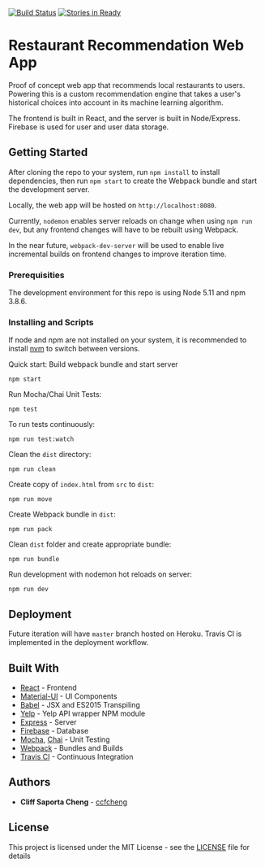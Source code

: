 [![Build Status](https://travis-ci.org/ccfcheng/recommendation-app.svg?branch=develop)](https://travis-ci.org/ccfcheng/recommendation-app)
[![Stories in Ready](https://badge.waffle.io/ccfcheng/recommendation-app.png?label=ready&title=Ready)](https://waffle.io/ccfcheng/recommendation-app)
# Restaurant Recommendation Web App 

Proof of concept web app that recommends local restaurants to users. Powering this is a custom recommendation engine that takes a user's historical choices into account in its machine learning algorithm. 

The frontend is built in React, and the server is built in Node/Express. Firebase is used for user and user data storage.

## Getting Started

After cloning the repo to your system, run `npm install` to install dependencies, then run `npm start` to create the Webpack bundle and start the development server. 

Locally, the web app will be hosted on `http://localhost:8080`. 

Currently, `nodemon` enables server reloads on change when using `npm run dev`, but any frontend changes will have to be rebuilt using Webpack. 

In the near future, `webpack-dev-server` will be used to enable live incremental builds on frontend changes to improve iteration time. 

### Prerequisities

The development environment for this repo is using Node 5.11 and npm 3.8.6.

### Installing and Scripts

If node and npm are not installed on your system, it is recommended to install [nvm](https://github.com/creationix/nvm) to switch between versions.

Quick start: Build webpack bundle and start server
```
npm start
```

Run Mocha/Chai Unit Tests:
```
npm test
```
To run tests continuously:
```
npm run test:watch
```

Clean the `dist` directory:
```
npm run clean
```

Create copy of `index.html` from `src` to `dist`:
```
npm run move
```

Create Webpack bundle in `dist`:
```
npm run pack
```

Clean `dist` folder and create appropriate bundle:
```
npm run bundle
```

Run development with nodemon hot reloads on server:
```
npm run dev
```

## Deployment

Future iteration will have `master` branch hosted on Heroku. Travis CI is implemented in the deployment workflow.

## Built With

* [React](https://facebook.github.io/react/) - Frontend
* [Material-UI](http://www.material-ui.com/#/) - UI Components
* [Babel](http://babeljs.io/) - JSX and ES2015 Transpiling
* [Yelp](https://www.npmjs.com/package/yelp) - Yelp API wrapper NPM module
* [Express](http://expressjs.com/) - Server
* [Firebase](https://www.firebase.com/) - Database
* [Mocha](https://mochajs.org/), [Chai](http://chaijs.com/) - Unit Testing
* [Webpack](https://webpack.github.io/) - Bundles and Builds
* [Travis CI](https://travis-ci.org) - Continuous Integration

## Authors

* **Cliff Saporta Cheng** - [ccfcheng](https://github.com/ccfcheng)

## License

This project is licensed under the MIT License - see the [LICENSE](LICENSE) file for details

